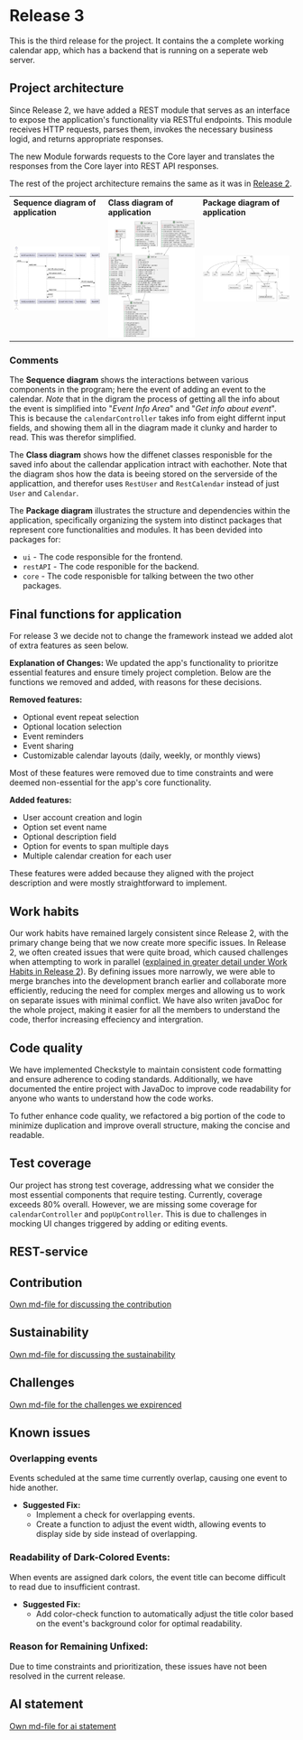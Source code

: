 # Release 3

This is the third release for the project. It contains the a complete working calendar app, which has a backend that is running on a seperate web server.

## Project architecture

Since Release 2, we have added a REST module that serves as an interface to expose the application's functionality via RESTful endpoints. This module receives HTTP requests, parses them, invokes the necessary business logid, and returns appropriate responses.

The new Module forwards requests to the Core layer and translates the responses from the Core layer into REST API responses.

The rest of the project architecture remains the same as it was in [Release 2](../release2/README.md).

<table>
  <tr>
    <td><strong>Sequence diagram of application</strong></td>
    <td><strong>Class diagram of application</strong></td>
    <td><strong>Package diagram of application</strong></td>
  </tr>
  <tr>
    <td>
      <img src="../images/sequenceDiagram.png" alt="Sequence diagram" width="500px">
    </td>
    <td>
      <img src="../images/classDiagram.png" alt="Class diagram" width="500px">
    </td>
    <td>
      <img src="../images/packageDiagram.png" alt="Package diagram" width="500px">
    </td>
  </tr>
</table>

### Comments

The **Sequence diagram** shows the interactions between various components in the program; here the event of adding an event to the calendar. _Note_ that in the digram the process of getting all the info about the event is simplified into "_Event Info Area_" and "_Get info about event_". This is because the `calendarController` takes info from eight differnt input fields, and showing them all in the diagram made it clunky and harder to read. This was therefor simplified.

The **Class diagram** shows how the diffenet classes responisble for the saved info about the callendar application intract with eachother. Note that the diagram shos how the data is beeing stored on the serverside of the applicattion, and therefor uses `RestUser` and `RestCalendar` instead of just `User` and `Calendar`.

The **Package diagram** illustrates the structure and dependencies within the application, specifically organizing the system into distinct packages that represent core functionalities and modules. It has been devided into packages for:

- `ui` - The code responsible for the frontend.
- `restAPI` - The code responible for the backend.
- `core` - The code responisble for talking between the two other packages.

## Final functions for application

For release 3 we decide not to change the framework instead we added alot of extra features as seen below.

**Explanation of Changes:** We updated the app's functionality to prioritze essential features and ensure timely project completion. Below are the functions we removed and added, with reasons for these decisions.

**Removed features:**

- Optional event repeat selection
- Optional location selection
- Event reminders
- Event sharing
- Customizable calendar layouts (daily, weekly, or monthly views)

Most of these features were removed due to time constraints and were deemed non-essential for the app's core functionality.

**Added features:**

- User account creation and login
- Option set event name
- Optional description field
- Option for events to span multiple days
- Multiple calendar creation for each user

These features were added because they aligned with the project description and were mostly straightforward to implement.

## Work habits

Our work habits have remained largely consistent since Release 2, with the primary change being that we now create more specific issues. In Release 2, we often created issues that were quite broad, which caused challenges when attempting to work in parallel ([explained in greater detail under Work Habits in Release 2](../release2/README.md)). By defining issues more narrowly, we were able to merge branches into the development branch earlier and collaborate more efficiently, reducing the need for complex merges and allowing us to work on separate issues with minimal conflict. We have also writen javaDoc for the whole project, making it easier for all the members to understand the code, therfor increasing effeciency and intergration.

## Code quality

We have implemented Checkstyle to maintain consistent code formatting and ensure adherence to coding standards. Additionally, we have documented the entire project with JavaDoc to improve code readability for anyone who wants to understand how the code works.

To futher enhance code quality, we refactored a big portion of the code to minimize duplication and improve overall structure, making the concise and readable.

## Test coverage

Our project has strong test coverage, addressing what we consider the most essential components that require testing. Currently, coverage exceeds 80% overall. However, we are missing some coverage for `calendarController` and `popUpController`. This is due to challenges in mocking UI changes triggered by adding or editing events.

## REST-service

## Contribution

[Own md-file for discussing the contribution](./contribution.md)

## Sustainability

[Own md-file for discussing the sustainability](./sustainability.md)

## Challenges

[Own md-file for the challenges we expirenced](./challenges.md)

## Known issues

### Overlapping events

Events scheduled at the same time currently overlap, causing one event to hide another.

- **Suggested Fix:**
  - Implement a check for overlapping events.
  - Create a function to adjust the event width, allowing events to display side by side instead of overlapping.

### Readability of Dark-Colored Events:

When events are assigned dark colors, the event title can become difficult to read due to insufficient contrast.

- **Suggested Fix:**
  - Add color-check function to automatically adjust the title color based on the event's background color for optimal readability.

### Reason for Remaining Unfixed:

Due to time constraints and prioritization, these issues have not been resolved in the current release.

## AI statement

[Own md-file for ai statement](./ai-tools.md)

